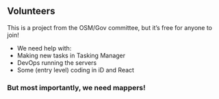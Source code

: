 ## Volunteers
This is a project from the OSM/Gov committee, but it’s free for anyone to join!
* We need help with:
 * Making new tasks in Tasking Manager
 * DevOps running the servers
 * Some (entry level) coding in iD and React

### But most importantly, we need mappers!